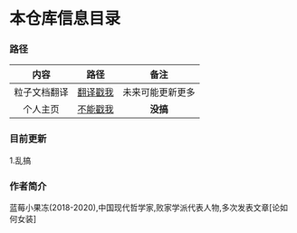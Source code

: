 # 本仓库信息目录

### 路径

|内容|路径|备注|
|:-:|:-:|:-:|
|粒子文档翻译|[翻译戳我](http://bemly.gitee.io/index)|未来可能更新更多|
|个人主页|[不能戳我](http://gitee.com/Bemly/index/README.md)|**没搞**|

### 目前更新

1.乱搞

### 作者简介

蓝莓小果冻(2018-2020),中国现代哲学家,败家学派代表人物,多次发表文章[论如何女装]
